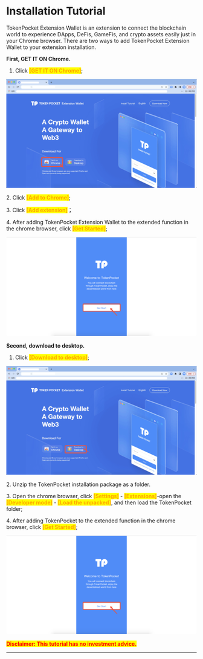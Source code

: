 # Installation Tutorial

TokenPocket Extension Wallet is an extension to connect the blockchain world to experience DApps, DeFis, GameFis, and crypto assets easily just in your Chrome browser. There are two ways to add TokenPocket Extension Wallet to your extension installation.&#x20;

**First, GET IT ON Chrome.**

1. Click <mark style="color:orange;">**\[GET IT ON Chrome]**</mark>;

![](../../.gitbook/assets/WechatIMG296.png)

2\. Click <mark style="color:orange;">**\[Add to Chrome]**</mark>;



3\. Click <mark style="color:orange;">**\[Add extension]**</mark>；



4\. After adding TokenPocket Extension Wallet to the extended function in the chrome browser, click <mark style="color:orange;">**\[Get Started]**</mark>;

![](../../.gitbook/assets/WechatIMG298.png)



**Second, download to desktop.**

1. Click <mark style="color:orange;">**\[Download to desktop]**</mark>;

![](../../.gitbook/assets/WechatIMG297.png)

2\. Unzip the TokenPocket installation package as a folder.



3\. Open the chrome browser, click <mark style="color:orange;">**\[Settings]**</mark> - <mark style="color:orange;">**\[Extensions]**</mark>-open the <mark style="color:orange;">**\[Developer mode]**</mark> - <mark style="color:orange;">**\[Load the unpacked]**</mark>, and then load the TokenPocket folder;



4\. After adding TokenPocket to the extended function in the chrome browser, click <mark style="color:orange;">**\[Get Started]**</mark>;

![](../../.gitbook/assets/WechatIMG298.png)

<mark style="color:red;">**Disclaimer: This tutorial has no investment advice.**</mark>

****
